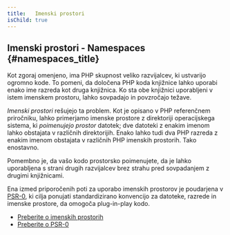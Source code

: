 ```yaml
---
title:   Imenski prostori
isChild: true
---
```


## Imenski prostori - Namespaces {#namespaces_title}

Kot zgoraj omenjeno, ima PHP skupnost veliko razvijalcev, ki ustvarijo ogromno kode. To pomeni, da določena PHP koda knjižnice lahko uporabi enako ime razreda kot druga knjižnica. Ko sta obe knjižnici uporabljeni v istem imenskem prostoru, lahko sovpadajo in povzročajo težave.

_Imenski prostori_ rešujejo ta problem. Kot je opisano v PHP referenčnem priročniku, lahko primerjamo imenske prostore z direktoriji operacijskega sistema, ki _poimenujejo prostor_ datotek; dve datoteki z enakim imenom lahko obstajata v različnih direktorijih. Enako lahko tudi dva PHP razreda z enakim imenom obstajata v različnih PHP imenskih prostorih. Tako enostavno.

Pomembno je, da vašo kodo prostorsko poimenujete, da je lahko uporabljena s strani drugih razvijalcev brez strahu pred sovpadanjem z drugimi knjižnicami.

Ena izmed priporočenih poti za uporabo imenskih prostorov je poudarjena v [PSR-0][psr0], ki cilja ponujati standardizirano konvencijo za datoteke, razrede in imenske prostore, da omogoča plug-in-play kodo.

* [Preberite o imenskih prostorih][namespaces]
* [Preberite o PSR-0][psr0]

[namespaces]: http://php.net/manual/en/language.namespaces.php
[psr0]: https://github.com/php-fig/fig-standards/blob/master/accepted/PSR-0.md
